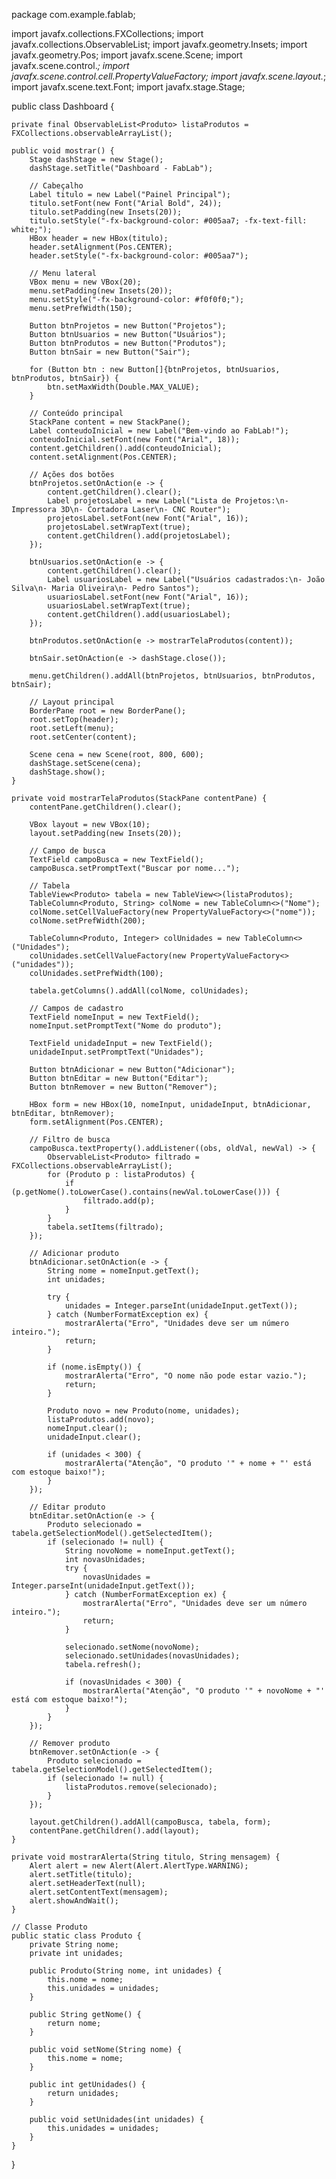 package com.example.fablab;

import javafx.collections.FXCollections;
import javafx.collections.ObservableList;
import javafx.geometry.Insets;
import javafx.geometry.Pos;
import javafx.scene.Scene;
import javafx.scene.control.*;
import javafx.scene.control.cell.PropertyValueFactory;
import javafx.scene.layout.*;
import javafx.scene.text.Font;
import javafx.stage.Stage;

public class Dashboard {

    private final ObservableList<Produto> listaProdutos = FXCollections.observableArrayList();

    public void mostrar() {
        Stage dashStage = new Stage();
        dashStage.setTitle("Dashboard - FabLab");

        // Cabeçalho
        Label titulo = new Label("Painel Principal");
        titulo.setFont(new Font("Arial Bold", 24));
        titulo.setPadding(new Insets(20));
        titulo.setStyle("-fx-background-color: #005aa7; -fx-text-fill: white;");
        HBox header = new HBox(titulo);
        header.setAlignment(Pos.CENTER);
        header.setStyle("-fx-background-color: #005aa7");

        // Menu lateral
        VBox menu = new VBox(20);
        menu.setPadding(new Insets(20));
        menu.setStyle("-fx-background-color: #f0f0f0;");
        menu.setPrefWidth(150);

        Button btnProjetos = new Button("Projetos");
        Button btnUsuarios = new Button("Usuários");
        Button btnProdutos = new Button("Produtos");
        Button btnSair = new Button("Sair");

        for (Button btn : new Button[]{btnProjetos, btnUsuarios, btnProdutos, btnSair}) {
            btn.setMaxWidth(Double.MAX_VALUE);
        }

        // Conteúdo principal
        StackPane content = new StackPane();
        Label conteudoInicial = new Label("Bem-vindo ao FabLab!");
        conteudoInicial.setFont(new Font("Arial", 18));
        content.getChildren().add(conteudoInicial);
        content.setAlignment(Pos.CENTER);

        // Ações dos botões
        btnProjetos.setOnAction(e -> {
            content.getChildren().clear();
            Label projetosLabel = new Label("Lista de Projetos:\n- Impressora 3D\n- Cortadora Laser\n- CNC Router");
            projetosLabel.setFont(new Font("Arial", 16));
            projetosLabel.setWrapText(true);
            content.getChildren().add(projetosLabel);
        });

        btnUsuarios.setOnAction(e -> {
            content.getChildren().clear();
            Label usuariosLabel = new Label("Usuários cadastrados:\n- João Silva\n- Maria Oliveira\n- Pedro Santos");
            usuariosLabel.setFont(new Font("Arial", 16));
            usuariosLabel.setWrapText(true);
            content.getChildren().add(usuariosLabel);
        });

        btnProdutos.setOnAction(e -> mostrarTelaProdutos(content));

        btnSair.setOnAction(e -> dashStage.close());

        menu.getChildren().addAll(btnProjetos, btnUsuarios, btnProdutos, btnSair);

        // Layout principal
        BorderPane root = new BorderPane();
        root.setTop(header);
        root.setLeft(menu);
        root.setCenter(content);

        Scene cena = new Scene(root, 800, 600);
        dashStage.setScene(cena);
        dashStage.show();
    }

    private void mostrarTelaProdutos(StackPane contentPane) {
        contentPane.getChildren().clear();

        VBox layout = new VBox(10);
        layout.setPadding(new Insets(20));

        // Campo de busca
        TextField campoBusca = new TextField();
        campoBusca.setPromptText("Buscar por nome...");

        // Tabela
        TableView<Produto> tabela = new TableView<>(listaProdutos);
        TableColumn<Produto, String> colNome = new TableColumn<>("Nome");
        colNome.setCellValueFactory(new PropertyValueFactory<>("nome"));
        colNome.setPrefWidth(200);

        TableColumn<Produto, Integer> colUnidades = new TableColumn<>("Unidades");
        colUnidades.setCellValueFactory(new PropertyValueFactory<>("unidades"));
        colUnidades.setPrefWidth(100);

        tabela.getColumns().addAll(colNome, colUnidades);

        // Campos de cadastro
        TextField nomeInput = new TextField();
        nomeInput.setPromptText("Nome do produto");

        TextField unidadeInput = new TextField();
        unidadeInput.setPromptText("Unidades");

        Button btnAdicionar = new Button("Adicionar");
        Button btnEditar = new Button("Editar");
        Button btnRemover = new Button("Remover");

        HBox form = new HBox(10, nomeInput, unidadeInput, btnAdicionar, btnEditar, btnRemover);
        form.setAlignment(Pos.CENTER);

        // Filtro de busca
        campoBusca.textProperty().addListener((obs, oldVal, newVal) -> {
            ObservableList<Produto> filtrado = FXCollections.observableArrayList();
            for (Produto p : listaProdutos) {
                if (p.getNome().toLowerCase().contains(newVal.toLowerCase())) {
                    filtrado.add(p);
                }
            }
            tabela.setItems(filtrado);
        });

        // Adicionar produto
        btnAdicionar.setOnAction(e -> {
            String nome = nomeInput.getText();
            int unidades;

            try {
                unidades = Integer.parseInt(unidadeInput.getText());
            } catch (NumberFormatException ex) {
                mostrarAlerta("Erro", "Unidades deve ser um número inteiro.");
                return;
            }

            if (nome.isEmpty()) {
                mostrarAlerta("Erro", "O nome não pode estar vazio.");
                return;
            }

            Produto novo = new Produto(nome, unidades);
            listaProdutos.add(novo);
            nomeInput.clear();
            unidadeInput.clear();

            if (unidades < 300) {
                mostrarAlerta("Atenção", "O produto '" + nome + "' está com estoque baixo!");
            }
        });

        // Editar produto
        btnEditar.setOnAction(e -> {
            Produto selecionado = tabela.getSelectionModel().getSelectedItem();
            if (selecionado != null) {
                String novoNome = nomeInput.getText();
                int novasUnidades;
                try {
                    novasUnidades = Integer.parseInt(unidadeInput.getText());
                } catch (NumberFormatException ex) {
                    mostrarAlerta("Erro", "Unidades deve ser um número inteiro.");
                    return;
                }

                selecionado.setNome(novoNome);
                selecionado.setUnidades(novasUnidades);
                tabela.refresh();

                if (novasUnidades < 300) {
                    mostrarAlerta("Atenção", "O produto '" + novoNome + "' está com estoque baixo!");
                }
            }
        });

        // Remover produto
        btnRemover.setOnAction(e -> {
            Produto selecionado = tabela.getSelectionModel().getSelectedItem();
            if (selecionado != null) {
                listaProdutos.remove(selecionado);
            }
        });

        layout.getChildren().addAll(campoBusca, tabela, form);
        contentPane.getChildren().add(layout);
    }

    private void mostrarAlerta(String titulo, String mensagem) {
        Alert alert = new Alert(Alert.AlertType.WARNING);
        alert.setTitle(titulo);
        alert.setHeaderText(null);
        alert.setContentText(mensagem);
        alert.showAndWait();
    }

    // Classe Produto
    public static class Produto {
        private String nome;
        private int unidades;

        public Produto(String nome, int unidades) {
            this.nome = nome;
            this.unidades = unidades;
        }

        public String getNome() {
            return nome;
        }

        public void setNome(String nome) {
            this.nome = nome;
        }

        public int getUnidades() {
            return unidades;
        }

        public void setUnidades(int unidades) {
            this.unidades = unidades;
        }
    }
}
